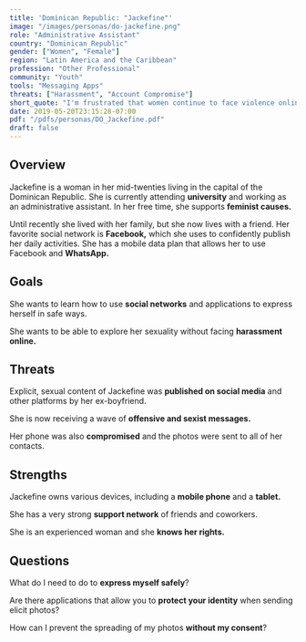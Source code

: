 ```yaml
---
title: 'Dominican Republic: "Jackefine"'
image: "/images/personas/do-jackefine.png"
role: "Administrative Assistant"
country: "Dominican Republic"
gender: ["Women", "Female"]
region: "Latin America and the Caribbean"
profession: "Other Professional"
community: "Youth"
tools: "Messaging Apps"
threats: ["Harassment", "Account Compromise"]
short_quote: "I'm frustrated that women continue to face violence online"
date: 2019-05-20T23:15:28-07:00
pdf: "/pdfs/personas/DO_Jackefine.pdf"
draft: false
---
```


## Overview

Jackefine is a woman in her mid-twenties living in the capital of the Dominican Republic. She is currently attending **university** and working as an administrative assistant. In her free time, she supports **feminist causes.**

Until recently she lived with her family, but she now lives with a friend. Her favorite social network is **Facebook,** which she uses to confidently publish her daily activities. She has a mobile data plan that allows her to use Facebook and **WhatsApp.**


## Goals

She wants to learn how to use **social networks** and applications to express herself in safe ways.

She wants to be able to explore her sexuality without facing **harassment online.**


## Threats

Explicit, sexual content of Jackefine was **published on social media** and other platforms by her ex-boyfriend.

She is now receiving a wave of **offensive and sexist messages.**

Her phone was also **compromised** and the photos were sent to all of her contacts.


## Strengths

Jackefine owns various devices, including a **mobile phone** and a **tablet.**

She has a very strong **support network** of friends and coworkers.

She is an experienced woman and she **knows her rights.**


## Questions

What do I need to do to **express myself safely**?

Are there applications that allow you to **protect your identity** when sending elicit photos?

How can I prevent the spreading of my photos **without my consent**?
